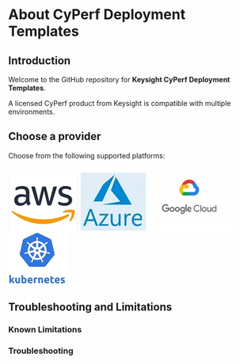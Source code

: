 # About CyPerf Deployment Templates
## Introduction
Welcome to the GitHub repository for **Keysight CyPerf Deployment Templates**. 

A licensed CyPerf product from Keysight is compatible with multiple environments.



## Choose a provider

Choose from the following supported platforms:

[![aws](images/aws.jpg)](https://ixca-gitswarm.lbj.is.keysight.com/TIGER/tiger/tree/main/OpenIxia/cyperf-aws/develop)   [![azure](images/azure.jpg)](https://ixca-gitswarm.lbj.is.keysight.com/TIGER/tiger/tree/main/OpenIxia/cyperf-azure/)   [![GCP](images/GCP.jpg)](https://ixca-gitswarm.lbj.is.keysight.com/TIGER/tiger/tree/main/OpenIxia/cyperf-gcp)   [![kubernetes](images/kubernetes.jpg)](https://ixca-gitswarm.lbj.is.keysight.com/TIGER/tiger/tree/main/OpenIxia/cyperf-k8s/develop)




## Troubleshooting and Limitations

### Known Limitations

### Troubleshooting


